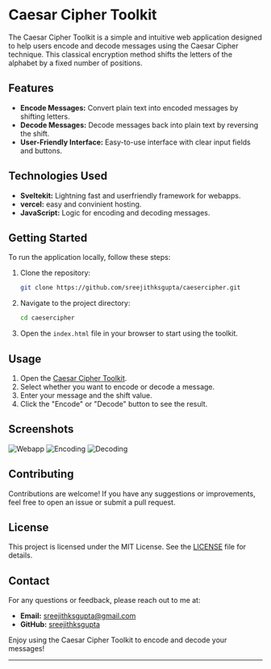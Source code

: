 # Caesar Cipher Toolkit

The Caesar Cipher Toolkit is a simple and intuitive web application designed to help users encode and decode messages using the Caesar Cipher technique. This classical encryption method shifts the letters of the alphabet by a fixed number of positions.

## Features

- **Encode Messages:** Convert plain text into encoded messages by shifting letters.
- **Decode Messages:** Decode messages back into plain text by reversing the shift.
- **User-Friendly Interface:** Easy-to-use interface with clear input fields and buttons.

## Technologies Used

- **Sveltekit:** Lightning fast and userfriendly framework for webapps.
- **vercel:** easy and convinient hosting.
- **JavaScript:** Logic for encoding and decoding messages.

## Getting Started

To run the application locally, follow these steps:

1. Clone the repository:
   ```bash
   git clone https://github.com/sreejithksgupta/caesercipher.git
   ```
2. Navigate to the project directory:
   ```bash
   cd caesercipher
   ```
3. Open the `index.html` file in your browser to start using the toolkit.

## Usage

1. Open the [Caesar Cipher Toolkit](https://ceasercipher.vercel.app/).
2. Select whether you want to encode or decode a message.
3. Enter your message and the shift value.
4. Click the "Encode" or "Decode" button to see the result.

## Screenshots
![Webapp](https://github.com/SreejithKSGupta/ceasercipher/assets/72187226/e8b45e41-698e-49fd-b682-019a1735bd52)
![Encoding](https://github.com/SreejithKSGupta/ceasercipher/assets/72187226/d1ccae60-c7c1-48aa-93c8-3929033386c8)
![Decoding](https://github.com/SreejithKSGupta/ceasercipher/assets/72187226/86cf7175-9e44-413a-88f1-68235aca1ab2)


## Contributing

Contributions are welcome! If you have any suggestions or improvements, feel free to open an issue or submit a pull request.

## License

This project is licensed under the MIT License. See the [LICENSE](LICENSE) file for details.

## Contact

For any questions or feedback, please reach out to me at:
- **Email:** [sreejithksgupta@gmail.com](mailto:sreejithksgupta@gmail.com)
- **GitHub:** [sreejithksgupta](https://github.com/sreejithksgupta)

Enjoy using the Caesar Cipher Toolkit to encode and decode your messages!

---
